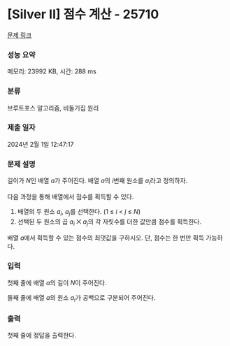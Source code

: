 # [Silver II] 점수 계산 - 25710 

[문제 링크](https://www.acmicpc.net/problem/25710) 

### 성능 요약

메모리: 23992 KB, 시간: 288 ms

### 분류

브루트포스 알고리즘, 비둘기집 원리

### 제출 일자

2024년 2월 1일 12:47:17

### 문제 설명

<p>길이가 <em>N</em>인 배열 <em>a</em>가 주어진다. 배열 <em>a</em>의 <em>i</em>번째 원소를 <em>a<sub>i</sub></em>라고 정의하자.</p>

<p>다음 과정을 통해 배열에서 점수를 획득할 수 있다.</p>

<ol>
	<li>배열의 두 원소 <em>a<sub>i</sub></em>, <em>a<sub>j</sub></em>를 선택한다. (1 ≤ <em>i</em> < <em>j</em> ≤ <em>N</em>)</li>
	<li>선택된 두 원소의 곱 <em>a<sub>i</sub></em> ⨉ <i>a<sub>j</sub></i>의 각 자릿수를 더한 값만큼 점수를 획득한다.</li>
</ol>

<p>배열 <em>a</em>에서 획득할 수 있는 점수의 최댓값을 구하시오. 단, 점수는 한 번만 획득 가능하다.</p>

### 입력 

 <p>첫째 줄에 배열 <em>a</em>의 길이 <em>N</em>이 주어진다.</p>

<p>둘째 줄에 배열 <em>a</em>의 원소 <em>a<sub>i</sub></em>가 공백으로 구분되어 주어진다.</p>

### 출력 

 <p>첫째 줄에 정답을 출력한다.</p>

